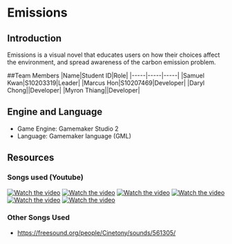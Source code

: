 # Emissions

## Introduction
Emissions is a visual novel that educates users on how their choices affect the environment, and spread awareness of the carbon emission problem.

##Team Members
|Name|Student ID|Role|
|-----|-----|-----|
|Samuel Kwan|S10203319|Leader|
|Marcus Hon|S10207469|Developer|
|Daryl Chong||Developer|
|Myron Thiang||Developer|

## Engine and Language
* Game Engine: Gamemaker Studio 2
* Language: Gamemaker language (GML)

## Resources
### Songs used (Youtube)
[![Watch the video](https://img.youtube.com/vi/j1Naz0hEq4U/maxresdefault.jpg)](https://youtu.be/j1Naz0hEq4U)
[![Watch the video](https://img.youtube.com/vi/KpcfeMQNXw8/maxresdefault.jpg)](https://youtu.be/KpcfeMQNXw8)
[![Watch the video](https://img.youtube.com/vi/p1O7tSN5_Co/maxresdefault.jpg)](https://youtu.be/p1O7tSN5_Co)
[![Watch the video](https://img.youtube.com/vi/f1XzggOFScw/maxresdefault.jpg)](https://youtu.be/f1XzggOFScw)
[![Watch the video](https://img.youtube.com/vi/eLz-GGAyVEQ/maxresdefault.jpg)](https://youtu.be/eLz-GGAyVEQ)
[![Watch the video](https://img.youtube.com/vi/AYPN3TaSYzs/maxresdefault.jpg)](https://youtu.be/AYPN3TaSYzs)
### Other Songs Used
* https://freesound.org/people/Cinetony/sounds/561305/